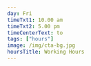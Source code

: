 ```yaml
---
day: Fri
timeTxt1: 10.00 am
timeTxt2: 5.00 pm
timeCenterText: to
tags: ["hours"]
image: /img/cta-bg.jpg
hoursTitle: Working Hours
---
```

